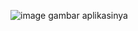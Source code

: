 ![image](https://github.com/ArgaNovrian13/CRUD-sederhana/assets/131507254/09b2aeec-4f78-4c03-95bd-fe916de11754) gambar aplikasinya
